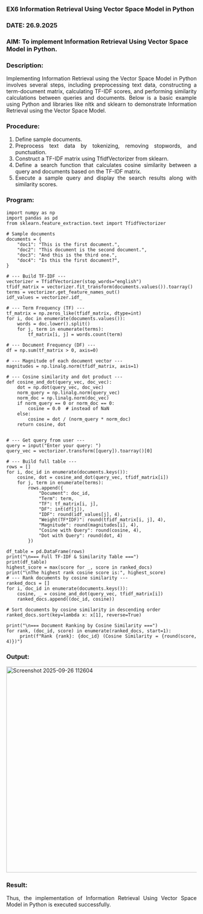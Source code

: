 ### EX6 Information Retrieval Using Vector Space Model in Python
### DATE: 26.9.2025
### AIM: To implement Information Retrieval Using Vector Space Model in Python.
### Description: 
<div align = "justify">
Implementing Information Retrieval using the Vector Space Model in Python involves several steps, including preprocessing text data, constructing a term-document matrix, 
calculating TF-IDF scores, and performing similarity calculations between queries and documents. Below is a basic example using Python and libraries like nltk and 
sklearn to demonstrate Information Retrieval using the Vector Space Model.

### Procedure:
1. Define sample documents.
2. Preprocess text data by tokenizing, removing stopwords, and punctuation.
3. Construct a TF-IDF matrix using TfidfVectorizer from sklearn.
4. Define a search function that calculates cosine similarity between a query and documents based on the TF-IDF matrix.
5. Execute a sample query and display the search results along with similarity scores.

### Program:

```
import numpy as np
import pandas as pd
from sklearn.feature_extraction.text import TfidfVectorizer

# Sample documents
documents = {
    "doc1": "This is the first document.",
    "doc2": "This document is the second document.",
    "doc3": "And this is the third one.",
    "doc4": "Is this the first document?",
}

# --- Build TF-IDF ---
vectorizer = TfidfVectorizer(stop_words="english")
tfidf_matrix = vectorizer.fit_transform(documents.values()).toarray()
terms = vectorizer.get_feature_names_out()
idf_values = vectorizer.idf_

# --- Term Frequency (TF) ---
tf_matrix = np.zeros_like(tfidf_matrix, dtype=int)
for i, doc in enumerate(documents.values()):
    words = doc.lower().split()
    for j, term in enumerate(terms):
        tf_matrix[i, j] = words.count(term)

# --- Document Frequency (DF) ---
df = np.sum(tf_matrix > 0, axis=0)

# --- Magnitude of each document vector ---
magnitudes = np.linalg.norm(tfidf_matrix, axis=1)

# --- Cosine similarity and dot product ---
def cosine_and_dot(query_vec, doc_vec):
    dot = np.dot(query_vec, doc_vec)
    norm_query = np.linalg.norm(query_vec)
    norm_doc = np.linalg.norm(doc_vec)
    if norm_query == 0 or norm_doc == 0:
        cosine = 0.0  # instead of NaN
    else:
        cosine = dot / (norm_query * norm_doc)
    return cosine, dot


# --- Get query from user ---
query = input("Enter your query: ")
query_vec = vectorizer.transform([query]).toarray()[0]

# --- Build full table ---
rows = []
for i, doc_id in enumerate(documents.keys()):
    cosine, dot = cosine_and_dot(query_vec, tfidf_matrix[i])
    for j, term in enumerate(terms):
        rows.append({
            "Document": doc_id,
            "Term": term,
            "TF": tf_matrix[i, j],
            "DF": int(df[j]),
            "IDF": round(idf_values[j], 4),
            "Weight(TF*IDF)": round(tfidf_matrix[i, j], 4),
            "Magnitude": round(magnitudes[i], 4),
            "Cosine with Query": round(cosine, 4),
            "Dot with Query": round(dot, 4)
        })

df_table = pd.DataFrame(rows)
print("\n=== Full TF-IDF & Similarity Table ===")
print(df_table)
highest_score = max(score for _, score in ranked_docs)
print("\nThe highest rank cosine score is:", highest_score)
# --- Rank documents by cosine similarity ---
ranked_docs = []
for i, doc_id in enumerate(documents.keys()):
    cosine, _ = cosine_and_dot(query_vec, tfidf_matrix[i])
    ranked_docs.append((doc_id, cosine))

# Sort documents by cosine similarity in descending order
ranked_docs.sort(key=lambda x: x[1], reverse=True)

print("\n=== Document Ranking by Cosine Similarity ===")
for rank, (doc_id, score) in enumerate(ranked_docs, start=1):
    print(f"Rank {rank}: {doc_id} (Cosine Similarity = {round(score, 4)})")

```
### Output:
<img width="905" height="545" alt="Screenshot 2025-09-26 112604" src="https://github.com/user-attachments/assets/c58c3351-da6b-449d-b06b-ed9e91dc7aa0" />


### Result:
Thus, the implementation of Information Retrieval Using Vector Space Model in Python is executed successfully.

